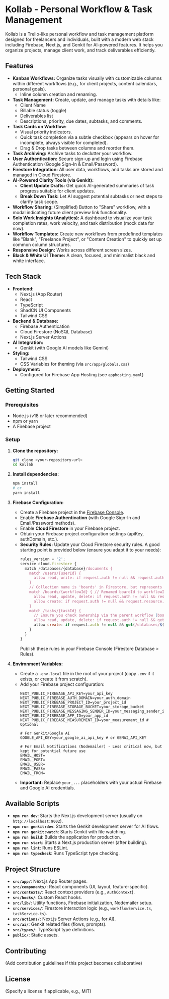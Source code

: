 
# Kollab - Personal Workflow & Task Management

Kollab is a Trello-like personal workflow and task management platform designed for freelancers and individuals, built with a modern web stack including Firebase, Next.js, and Genkit for AI-powered features. It helps you organize projects, manage client work, and track deliverables efficiently.

## Features

*   **Kanban Workflows:** Organize tasks visually with customizable columns within different workflows (e.g., for client projects, content calendars, personal goals).
    *   Inline column creation and renaming.
*   **Task Management:** Create, update, and manage tasks with details like:
    *   Client Name
    *   Billable status (toggle)
    *   Deliverables list
    *   Descriptions, priority, due dates, subtasks, and comments.
*   **Task Cards on Workflow:**
    *   Visual priority indicators.
    *   Quick task completion via a subtle checkbox (appears on hover for incomplete, always visible for completed).
    *   Drag & Drop tasks between columns and reorder them.
*   **Task Archiving:** Archive tasks to declutter your workflow.
*   **User Authentication:** Secure sign-up and login using Firebase Authentication (Google Sign-In & Email/Password).
*   **Firestore Integration:** All user data, workflows, and tasks are stored and managed in Cloud Firestore.
*   **AI-Powered Clarity Tools (via Genkit):**
    *   **Client Update Drafts:** Get quick AI-generated summaries of task progress suitable for client updates.
    *   **Break Down Task:** Let AI suggest potential subtasks or next steps to clarify task scope.
*   **Workflow Sharing:** (Simplified) Button to "Share" workflow, with a modal indicating future client preview link functionality.
*   **Solo Work Insights (Analytics):** A dashboard to visualize your task completion rates, work velocity, and task distribution (mock data for now).
*   **Workflow Templates:** Create new workflows from predefined templates like "Blank", "Freelance Project", or "Content Creation" to quickly set up common column structures.
*   **Responsive Design:** Works across different screen sizes.
*   **Black & White UI Theme:** A clean, focused, and minimalist black and white interface.

## Tech Stack

*   **Frontend:**
    *   Next.js (App Router)
    *   React
    *   TypeScript
    *   ShadCN UI Components
    *   Tailwind CSS
*   **Backend & Database:**
    *   Firebase Authentication
    *   Cloud Firestore (NoSQL Database)
    *   Next.js Server Actions
*   **AI Integration:**
    *   Genkit (with Google AI models like Gemini)
*   **Styling:**
    *   Tailwind CSS
    *   CSS Variables for theming (via `src/app/globals.css`)
*   **Deployment:**
    *   Configured for Firebase App Hosting (see `apphosting.yaml`)

## Getting Started

### Prerequisites

*   Node.js (v18 or later recommended)
*   npm or yarn
*   A Firebase project

### Setup

1.  **Clone the repository:**
    ```bash
    git clone <your-repository-url>
    cd kollab
    ```

2.  **Install dependencies:**
    ```bash
    npm install
    # or
    yarn install
    ```

3.  **Firebase Configuration:**
    *   Create a Firebase project in the [Firebase Console](https://console.firebase.google.com/).
    *   Enable **Firebase Authentication** (with Google Sign-In and Email/Password methods).
    *   Enable **Cloud Firestore** in your Firebase project.
    *   Obtain your Firebase project configuration settings (apiKey, authDomain, etc.).
    *   **Security Rules:** Update your Cloud Firestore security rules. A good starting point is provided below (ensure you adapt it to your needs):
        ```javascript
        rules_version = '2';
        service cloud.firestore {
          match /databases/{database}/documents {
            match /users/{userId} {
              allow read, write: if request.auth != null && request.auth.uid == userId;
            }
            // Collection name is 'boards' in Firestore, but represents 'workflows' in UI
            match /boards/{workflowId} { // Renamed boardId to workflowId for clarity here
              allow read, update, delete: if request.auth != null && resource.data.ownerId == request.auth.uid;
              allow create: if request.auth != null && request.resource.data.ownerId == request.auth.uid;
            }
            match /tasks/{taskId} {
              // Ensure you check ownership via the parent workflow (board) document
              allow read, update, delete: if request.auth != null && get(/databases/$(database)/documents/boards/$(resource.data.workflowId)).data.ownerId == request.auth.uid;
              allow create: if request.auth != null && get(/databases/$(database)/documents/boards/$(request.resource.data.workflowId)).data.ownerId == request.auth.uid;
            }
          }
        }
        ```
        Publish these rules in your Firebase Console (Firestore Database > Rules).

4.  **Environment Variables:**
    *   Create a `.env.local` file in the root of your project (copy `.env` if it exists, or create it from scratch).
    *   Add your Firebase project configuration:
        ```env
        NEXT_PUBLIC_FIREBASE_API_KEY=your_api_key
        NEXT_PUBLIC_FIREBASE_AUTH_DOMAIN=your_auth_domain
        NEXT_PUBLIC_FIREBASE_PROJECT_ID=your_project_id
        NEXT_PUBLIC_FIREBASE_STORAGE_BUCKET=your_storage_bucket
        NEXT_PUBLIC_FIREBASE_MESSAGING_SENDER_ID=your_messaging_sender_id
        NEXT_PUBLIC_FIREBASE_APP_ID=your_app_id
        NEXT_PUBLIC_FIREBASE_MEASUREMENT_ID=your_measurement_id # Optional

        # For Genkit/Google AI
        GOOGLE_API_KEY=your_google_ai_api_key # or GENAI_API_KEY

        # For Email Notifications (Nodemailer) - Less critical now, but kept for potential future use
        EMAIL_HOST=
        EMAIL_PORT=
        EMAIL_USER=
        EMAIL_PASS=
        EMAIL_FROM=
        ```
    *   **Important:** Replace `your_...` placeholders with your actual Firebase and Google AI credentials.

## Available Scripts

*   **`npm run dev`**: Starts the Next.js development server (usually on `http://localhost:9002`).
*   **`npm run genkit:dev`**: Starts the Genkit development server for AI flows.
*   **`npm run genkit:watch`**: Starts Genkit with file watching.
*   **`npm run build`**: Builds the application for production.
*   **`npm run start`**: Starts a Next.js production server (after building).
*   **`npm run lint`**: Runs ESLint.
*   **`npm run typecheck`**: Runs TypeScript type checking.

## Project Structure

*   **`src/app/`**: Next.js App Router pages.
*   **`src/components/`**: React components (UI, layout, feature-specific).
*   **`src/contexts/`**: React context providers (e.g., `AuthContext`).
*   **`src/hooks/`**: Custom React hooks.
*   **`src/lib/`**: Utility functions, Firebase initialization, Nodemailer setup.
*   **`src/services/`**: Firestore interaction logic (e.g., `workflowService.ts`, `taskService.ts`).
*   **`src/actions/`**: Next.js Server Actions (e.g., for AI).
*   **`src/ai/`**: Genkit related files (flows, prompts).
*   **`src/types/`**: TypeScript type definitions.
*   **`public/`**: Static assets.

## Contributing

(Add contribution guidelines if this project becomes collaborative)

## License

(Specify a license if applicable, e.g., MIT)
